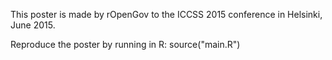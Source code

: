 This poster is made by rOpenGov to the ICCSS 2015 conference in
Helsinki, June 2015.

Reproduce the poster by running in R:
source("main.R")



